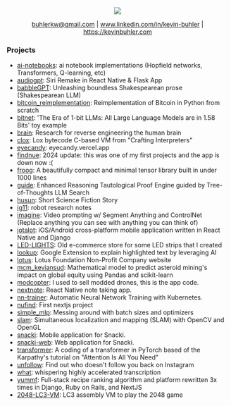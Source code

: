 <div align="center">
<img src="https://github-stats-alpha.vercel.app/api?username=kevbuh&cc=0000000&tc=FFFFFF&ic=fff&bc=0000">
 
 buhlerkw@gmail.com | www.linkedin.com/in/kevin-buhler | https://kevinbuhler.com
</div>

### Projects
- [ai-notebooks](https://github.com/kevbuh/ai-notebooks): ai notebook implementations (Hopfield networks, Transformers, Q-learning, etc)
- [audiogpt](https://github.com/kevbuh/audiogpt): Siri Remake in React Native & Flask App
- [babbleGPT](https://github.com/kevbuh/babbleGPT): Unleashing boundless Shakespearean prose (Shakespearean LLM)
- [bitcoin_reimplementation](https://github.com/kevbuh/bitcoin_reimplementation): Reimplementation of Bitcoin in Python from scratch
- [bitnet](https://github.com/kevbuh/bitnet): 'The Era of 1-bit LLMs: All Large Language Models are in 1.58 Bits' toy example
- [brain](https://github.com/kevbuh/brain): Research for reverse engineering the human brain
- [clox](https://github.com/kevbuh/clox): Lox bytecode C-based VM from "Crafting Interpreters"
- [eyecandy](https://github.com/kevbuh/eyecandy): eyecandy.vercel.app
- [findnue](https://github.com/kevbuh/findnue): 2024 update: this was one of my first projects and the app is down now :( <!--- - [findnuer](https://github.com/kevbuh/findnuer): Extended version of FindNue -->
- [froog](https://github.com/kevbuh/froog): A beautifully compact and minimal tensor library built in under 1000 lines
- [guide](https://github.com/kevbuh/guide): Enhanced Reasoning Tautological Proof Engine guided by Tree-of-Thoughts LLM Search <!--- - [hopper](https://github.com/kevbuh/hopper): a haskell ml framework - [hopper-website](https://github.com/kevbuh/hopper-website) -->
- [husun](https://github.com/kevbuh/husun): Short Science Fiction Story
- [ig11](https://github.com/kevbuh/ig11): robot research notes
- [imagine](https://github.com/kevbuh/imagine): Video prompting w/ Segment Anything and ControlNet (Replace anything you can see with anything you can think of)
- [jotalot](https://github.com/kevbuh/jotalot): iOS/Android cross-platform mobile application written in React Native and Django
- [LED-LIGHTS](https://github.com/kevbuh/LED-LIGHTS): Old e-commerce store for some LED strips that I created
- [lookup](https://github.com/kevbuh/lookup): Google Extension to explain highlighted text by leveraging AI
- [lotus](https://github.com/kevbuh/lotus): Lotus Foundation Non-Profit Company website
- [mcm_keviansud](https://github.com/kevbuh/mcm_keviansud): Mathematical model to predict asteroid mining's impact on global equity using Pandas and scikit-learn
- [modcopter](https://github.com/kevbuh/modcopter): I used to sell modded drones, this is the app code.
- [nextnote](https://github.com/kevbuh/nextnote): React Native note taking app.
- [nn-trainer](https://github.com/kevbuh/nn-trainer): Automatic Neural Network Training with Kubernetes.
- [nufind](https://github.com/kevbuh/nufind): First nextjs project
- [simple_mlp](https://github.com/kevbuh/simple_mlp): Messing around with batch sizes and optimizers
- [slam](https://github.com/kevbuh/slam): Simultaneous localization and mapping (SLAM) with OpenCV and OpenGL
- [snacki](https://github.com/kevbuh/snacki): Mobile application for Snacki.
- [snacki-web](https://github.com/kevbuh/snacki-web): Web application for Snacki.
- [transformer](https://github.com/kevbuh/transformer): A coding of a transformer in PyTorch based of the Karpathy's tutorial on "Attention Is All You Need"
- [unfollow](https://github.com/kevbuh/unfollow): Find out who doesn't follow you back on Instagram <!--- - [unilang](https://github.com/kevbuh/unilang): communicate universally --> <!--- - [vocog](https://github.com/kevbuh/vocog): vocal cognition -->
- [what](https://github.com/kevbuh/what): whispering highly accelerated transcription
- [yummf](https://github.com/kevbuh/yummf): Full-stack recipe ranking algorithm and platform rewritten 3x times in Django, Ruby on Rails, and NextJS
- [2048-LC3-VM](https://github.com/kevbuh/2048-assembly-vm): LC3 assembly VM to play the 2048 game
